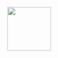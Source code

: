 <p>
  <img src="https://upload.wikimedia.org/wikipedia/commons/thumb/1/19/Ita%C3%BA_Unibanco_logo_2023.svg/2048px-Ita%C3%BA_Unibanco_logo_2023.svg.png" width="100px">
</p>
